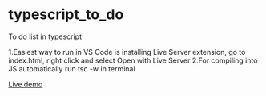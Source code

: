 # typescript_to_do

To do list in typescript

1.Easiest way to run in VS Code is installing Live Server extension, go to index.html, right click and select Open with Live Server
2.For compiling into JS automatically run tsc -w in terminal

[Live demo](https://alexbuzea.github.io/typescript_to_do_live/)
